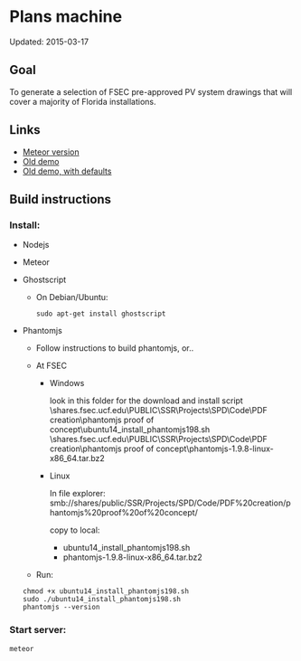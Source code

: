 # Plans machine
Updated: 2015-03-17

## Goal
To generate a selection of FSEC pre-approved PV system drawings that will cover a majority of Florida installations.

## Links

* [Meteor version](http://spd.fsec.ucf.edu/)
* [Old demo](http://kshowalter.github.io/plans_machine/)
* [Old demo, with defaults](http://kshowalter.github.io/plans_machine/?mode=dev)

## Build instructions

### Install:
  * Nodejs
  * Meteor

  * Ghostscript
    * On Debian/Ubuntu:

      ```
      sudo apt-get install ghostscript
      ```

  * Phantomjs
    * Follow instructions to build phantomjs, or..
    * At FSEC
      * Windows

        look in this folder for the download and install script
        \\shares.fsec.ucf.edu\PUBLIC\SSR\Projects\SPD\Code\PDF creation\phantomjs proof of concept\ubuntu14_install_phantomjs198.sh
        \\shares.fsec.ucf.edu\PUBLIC\SSR\Projects\SPD\Code\PDF creation\phantomjs proof of concept\phantomjs-1.9.8-linux-x86_64.tar.bz2

      * Linux

        In file explorer:
        smb://shares/public/SSR/Projects/SPD/Code/PDF%20creation/phantomjs%20proof%20of%20concept/

        copy to local:
        * ubuntu14_install_phantomjs198.sh
        * phantomjs-1.9.8-linux-x86_64.tar.bz2

    * Run:
    ```
    chmod +x ubuntu14_install_phantomjs198.sh
    sudo ./ubuntu14_install_phantomjs198.sh
    phantomjs --version
    ```

### Start server:

    meteor
